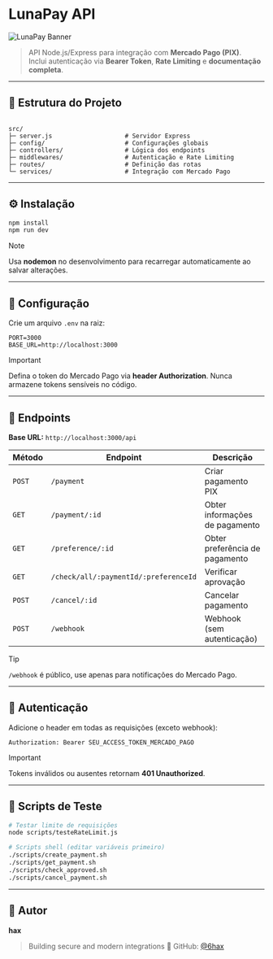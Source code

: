 
# LunaPay API

![LunaPay Banner](https://img.shields.io/badge/LunaPay-PIX-blueviolet?style=for-the-badge&logo=mercadopago&logoColor=white)

> API Node.js/Express para integração com **Mercado Pago (PIX)**.  
> Inclui autenticação via **Bearer Token**, **Rate Limiting** e **documentação completa**.

---


## 📂 Estrutura do Projeto

```

src/
├─ server.js                    # Servidor Express
├─ config/                      # Configurações globais
├─ controllers/                 # Lógica dos endpoints
├─ middlewares/                 # Autenticação e Rate Limiting
├─ routes/                      # Definição das rotas
└─ services/                    # Integração com Mercado Pago

````

---

## ⚙️ Instalação

```bash
npm install
npm run dev
````

> [!NOTE]
> Usa **nodemon** no desenvolvimento para recarregar automaticamente ao salvar alterações.

---

## 🔧 Configuração

Crie um arquivo `.env` na raiz:

```env
PORT=3000
BASE_URL=http://localhost:3000
```

> [!IMPORTANT]
> Defina o token do Mercado Pago via **header Authorization**.
> Nunca armazene tokens sensíveis no código.

---

## 📡 Endpoints

**Base URL:** `http://localhost:3000/api`

| Método | Endpoint                              | Descrição                      |
| ------ | ------------------------------------- | ------------------------------ |
| `POST` | `/payment`                            | Criar pagamento PIX            |
| `GET`  | `/payment/:id`                        | Obter informações de pagamento |
| `GET`  | `/preference/:id`                     | Obter preferência de pagamento |
| `GET`  | `/check/all/:paymentId/:preferenceId` | Verificar aprovação            |
| `POST` | `/cancel/:id`                         | Cancelar pagamento             |
| `POST` | `/webhook`                            | Webhook (sem autenticação)     |

> [!TIP]
> `/webhook` é público, use apenas para notificações do Mercado Pago.

---

## 🔐 Autenticação

Adicione o header em todas as requisições (exceto webhook):

```
Authorization: Bearer SEU_ACCESS_TOKEN_MERCADO_PAGO
```

> [!IMPORTANT]
> Tokens inválidos ou ausentes retornam **401 Unauthorized**.

---

## 🧪 Scripts de Teste

```bash
# Testar limite de requisições
node scripts/testeRateLimit.js

# Scripts shell (editar variáveis primeiro)
./scripts/create_payment.sh
./scripts/get_payment.sh
./scripts/check_approved.sh
./scripts/cancel_payment.sh
```

---


## 👤 Autor

**hax**

> Building secure and modern integrations 🌙
> GitHub: [@6hax](https://github.com/6hax)


